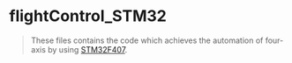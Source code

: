 # flightControl_STM32

> These files contains the code which achieves the automation of four-axis by using [STM32F407](http://wenku.baidu.com/link?url=59jJFGH9UsCWYTLiffAnwVH8HUAs-DPyQdDGuzfE4qO8OPDjgeaa_Z3fRd_0oauf4vh1cjofaAr5BdxViWZc4HNPzJu9NiAidH2OeVjUf-e).
